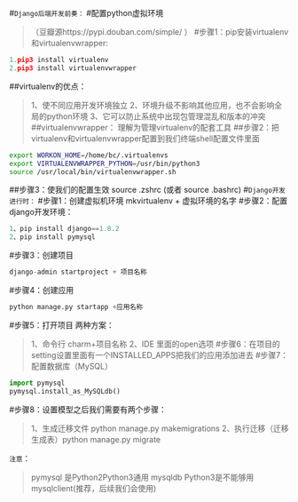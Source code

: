 #``Django后端开发前奏：``
#配置python虚拟环境
>（豆瓣源https://pypi.douban.com/simple/ ）
#步骤1：pip安装virtualenv和virtualenvwrapper:
```python
1.pip3 install virtualenv   
2.pip3 install virtualenvwrapper
```
##virtualenv的优点：
>1、使不同应用开发环境独立
>2、环境升级不影响其他应用，也不会影响全局的python环境
>3、它可以防止系统中出现包管理混乱和版本的冲突
##virtualenvwrapper：
>理解为管理virtualenv的配套工具
##步骤2：把virtualenv和virtualenvwrapper配置到我们终端shell配置文件里面
```bash
export WORKON_HOME=/home/bc/.virtualenvs
export VIRTUALENVWRAPPER_PYTHON=/usr/bin/python3
source /usr/local/bin/virtualenvwrapper.sh 
```  
##步骤3：使我们的配置生效 source .zshrc   (或者 source .bashrc)
#``Django开发进行时：``
#步骤1：创建虚拟机环境 mkvirtualenv + 虚拟环境的名字
#步骤2：配置django开发环境：
```python
1、pip install django==1.8.2
2、pip install pymysql
```
#步骤3：创建项目 
```python
django-admin startproject + 项目名称
```
#步骤4：创建应用 
```python
python manage.py startapp +应用名称
```
#步骤5：打开项目 两种方案：
>1、命令行 charm+项目名称
>2、IDE 里面的open选项
#步骤6：在项目的setting设置里面有一个INSTALLED_APPS把我们的应用添加进去
#步骤7：配置数据库（MySQL）
```python
import pymysql
pymysql.install_as_MySQLdb()
```
#步骤8：设置模型之后我们需要有两个步骤：
>1、生成迁移文件 python manage.py makemigrations
>2、执行迁移（迁移生成表）python manage.py migrate

``注意``：
>pymysql 是Python2Python3通用
>mysqldb Python3是不能够用
>mysqlclient(推荐，后续我们会使用)


